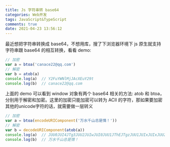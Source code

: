 ```yaml
---
title: Js 字符串转 base64
categories: Web开发
tags: JavaScript&TypeScript
comments: true
date: 2021-04-23 13:56:12
---
```

最近想把字符串转换成 base64，不想用库，搜了下浏览器环境下 js 原生就支持字符串跟 base64 的相互转换，看看 demo:

```js
// 加密
var a = btoa('canace22@qq.com') 
// 解密
var b = atob(a)
console.log(a)  // Y2FuYWNlMjJAcXEuY29t
console.log(b)  // canace22@qq.com
```

上面的 demo 可以看到 window 对象有两个 base64 相关的方法: atob 和 btoa，分别用于解密和加密。这里的加密只能加密可以转为 ACII 的字符，那如果要加密其他的unicode字符的话，就需要做一层转义

```js
// 加密
var a = btoa(encodeURIComponent('万水千山总是情！')) 
// 解密
var b = decodeURIComponent(atob(a))
console.log(a)  // JUU0JUI4JTg3JUU2JUIwJUI0JUU1JThEJTgzJUU1JUIxJUIxJUU2JTgwJUJCJUU2JTk4JUFGJUU2JTgzJTg1JUVGJUJDJTgx
console.log(b)  // 万水千山总是情！
```